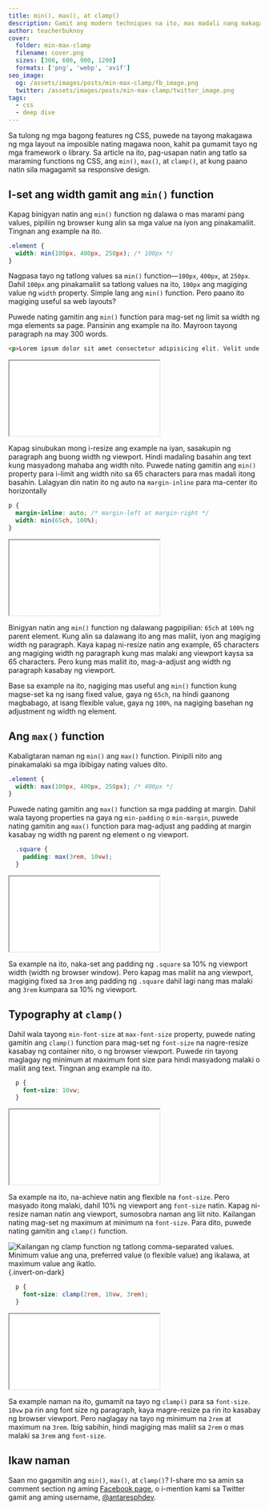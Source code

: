 ```yaml
---
title: min(), max(), at clamp()
description: Gamit ang modern techniques na ito, mas madali nang makagawa ng responsive web layouts.
author: teacherbuknoy
cover:
  folder: min-max-clamp
  filename: cover.png
  sizes: [300, 600, 900, 1200]
  formats: ['png', 'webp', 'avif']
seo_image:
  og: /assets/images/posts/min-max-clamp/fb_image.png
  twitter: /assets/images/posts/min-max-clamp/twitter_image.png
tags: 
  - css
  - deep dive
---
```


Sa tulong ng mga bagong features ng CSS, puwede na tayong makagawa ng mga layout na imposible nating magawa noon, kahit pa gumamit tayo ng mga framework o library. Sa article na ito, pag-usapan natin ang tatlo sa maraming functions ng CSS, ang `min()`, `max()`, at `clamp()`, at kung paano natin sila magagamit sa responsive design.

## I-set ang width gamit ang `min()` function

Kapag binigyan natin ang `min()` function ng dalawa o mas marami pang values, pipiliin ng browser kung alin sa mga value na iyon ang pinakamaliit. Tingnan ang example na ito.

<div class="code-sample">

```css
.element {
  width: min(100px, 400px, 250px); /* 100px */
}
```

</div>

Nagpasa tayo ng tatlong values sa `min()` function—`100px`, `400px`, at `250px`. Dahil `100px` ang pinakamaliit sa tatlong values na ito, `100px` ang magiging value ng `width` property. Simple lang ang `min()` function. Pero paano ito magiging useful sa web layouts?

Puwede nating gamitin ang `min()` function para mag-set ng limit sa width ng mga elements sa page. Pansinin ang example na ito. Mayroon tayong paragraph na may 300 words.

<div class="code-sample">

```html
<p>Lorem ipsum dolor sit amet consectetur adipisicing elit. Velit unde possimus, doloribus, sed eius, excepturi optio minus eos suscipit molestiae saepe similique alias aperiam nobis culpa fugiat labore dolor quia officia nisi? Tempore consectetur voluptatem ipsa quae suscipit eius, distinctio voluptate maiores magni neque, reprehenderit maxime. Natus officiis nam nulla, exercitationem, corporis tempore aliquid non voluptatem obcaecati cupiditate at sequi nihil doloribus esse amet unde ab ex tempora et dolorum. Hic, praesentium maiores cum eligendi obcaecati eveniet rem provident illo dignissimos odio nobis tempore iusto numquam, molestiae accusamus aperiam tempora deserunt sunt quisquam corrupti consectetur. Omnis adipisci id eos ab blanditiis beatae, laudantium modi officia nobis repudiandae aliquid vel nostrum incidunt minus dolor excepturi eum quaerat. Ex, error veritatis mollitia dolore similique eos voluptatum deserunt voluptates facilis sint ratione molestiae animi ut deleniti doloremque libero sit consequuntur commodi! Ipsam fuga veritatis eveniet eaque eos expedita quisquam iure minus non incidunt. Libero, maxime perferendis porro possimus nulla est ea rem quo veritatis a impedit, voluptates molestias modi, placeat laborum quasi consequatur ut praesentium cumque quis sequi. Fugiat maiores dolores dolorem earum cum adipisci labore ab laboriosam nemo! Eius deserunt quisquam porro quo delectus exercitationem veritatis rem debitis nihil itaque provident doloremque quas ea natus, dolore, aliquam rerum totam assumenda impedit recusandae vero! Excepturi, corporis id. Eaque aut quos obcaecati quidem sint tempore animi, illum similique rem magnam expedita sed iste tempora voluptate magni, fugiat placeat veritatis a nostrum blanditiis error neque inventore corporis. Dignissimos quo necessitatibus sequi assumenda fuga modi nesciunt recusandae maxime, voluptatum architecto dolores, amet doloremque pariatur vel eum? In odio sapiente ut tempora, laudantium sit eaque distinctio soluta perspiciatis numquam ea minus assumenda adipisci incidunt ab suscipit vitae, facere, hic asperiores! Nostrum ut consectetur sunt. Quos ex, nobis saepe reiciendis qui ad, tempora, obcaecati eius itaque sed doloribus?</p>
```

<div class="code-result resizable">
  <iframe src="/assets/images/posts/min-max-clamp/example-1.html"></iframe>
</div>

</div>

Kapag sinubukan mong i-resize ang example na iyan, sasakupin ng paragraph ang buong width ng viewport. Hindi madaling basahin ang text kung masyadong mahaba ang width nito. Puwede nating gamitin ang `min()` property para i-limit ang width nito sa 65 characters para mas madali itong basahin. Lalagyan din natin ito ng auto na `margin-inline` para ma-center ito horizontally

<div class="code-sample">

```css
p {
  margin-inline: auto; /* margin-left at margin-right */
  width: min(65ch, 100%);
}
```

<div class="code-result resizable">
  <iframe src="/assets/images/posts/min-max-clamp/example-2.html"></iframe>
</div>

</div>

Binigyan natin ang `min()` function ng dalawang pagpipilian: `65ch` at `100%` ng parent element. Kung alin sa dalawang ito ang mas maliit, iyon ang magiging width ng paragraph. Kaya kapag ni-resize natin ang example, 65 characters ang magiging width ng paragraph kung mas malaki ang viewport kaysa sa 65 characters. Pero kung mas maliit ito, mag-a-adjust ang width ng paragraph kasabay ng viewport.

Base sa example na ito, nagiging mas useful ang `min()` function kung magse-set ka ng isang fixed value, gaya ng `65ch`, na hindi gaanong magbabago, at isang flexible value, gaya ng `100%`, na nagiging basehan ng adjustment ng width ng element.

## Ang `max()` function

Kabaligtaran naman ng `min()` ang `max()` function. Pinipili nito ang pinakamalaki sa mga ibibigay nating values dito.

<div class="code-sample">

```css
.element {
  width: max(100px, 400px, 250px); /* 400px */
}
```

</div>

Puwede nating gamitin ang `max()` function sa mga padding at margin. Dahil wala tayong properties na gaya ng `min-padding` o `min-margin`, puwede nating gamitin ang `max()` function para mag-adjust ang padding at margin kasabay ng width ng parent ng element o ng viewport.

<div class="code-sample">

```css
  .square {
    padding: max(3rem, 10vw);
  }
```

<div class="code-result resizable">
  <iframe src="/assets/images/posts/min-max-clamp/example-3.html"></iframe>
</div>

</div>

Sa example na ito, naka-set ang padding ng `.square` sa 10% ng viewport width (width ng browser window). Pero kapag mas maliit na ang viewport, magiging fixed sa `3rem` ang padding ng `.square` dahil lagi nang mas malaki ang `3rem` kumpara sa 10% ng viewport.

## Typography at `clamp()`

Dahil wala tayong `min-font-size` at `max-font-size` property, puwede nating gamitin ang `clamp()` function para mag-set ng `font-size` na nagre-resize kasabay ng container nito, o ng browser viewport. Puwede rin tayong maglagay ng minimum at maximum font size para hindi masyadong malaki o maliit ang text. Tingnan ang example na ito.

<div class="code-sample">

```css
  p {
    font-size: 10vw;
  }
```

<div class="code-result resizable">
  <iframe src="/assets/images/posts/min-max-clamp/example-4.html"></iframe>
</div>

</div>

Sa example na ito, na-achieve natin ang flexible na `font-size`. Pero masyado itong malaki, dahil 10% ng viewport ang `font-size` natin. Kapag ni-resize naman natin ang viewport, sumosobra naman ang liit nito. Kailangan nating mag-set ng maximum at minimum na `font-size`. Para dito, puwede nating gamitin ang `clamp()` function.

![Kailangan ng clamp function ng tatlong comma-separated values. Minimum value ang una, preferred value (o flexible value) ang ikalawa, at maximum value ang ikatlo.](/assets/images/posts/min-max-clamp/clamp.svg){.invert-on-dark}

<div class="code-sample">

```css
  p {
    font-size: clamp(2rem, 10vw, 3rem);
  }
```

<div class="code-result resizable">
  <iframe src="/assets/images/posts/min-max-clamp/example-5.html"></iframe>
</div>

</div>

Sa example naman na ito, gumamit na tayo ng `clamp()` para sa `font-size`. `10vw` pa rin ang font size ng paragraph, kaya magre-resize pa rin ito kasabay ng browser viewport. Pero naglagay na tayo ng minimum na `2rem` at maximum na `3rem`. Ibig sabihin, hindi magiging mas maliit sa `2rem` o mas malaki sa `3rem` ang `font-size`.

## Ikaw naman

Saan mo gagamitin ang `min()`, `max()`, at `clamp()`? I-share mo sa amin sa comment section ng aming <a href="https://facebook.com/antaresphdev" target="_blank" rel="noopener">Facebook page</a>, o i-mention kami sa Twitter gamit ang aming username, <a href="https://twitter.com/antaresphdev" target="_blank" rel="noopener">@antaresphdev</a>.